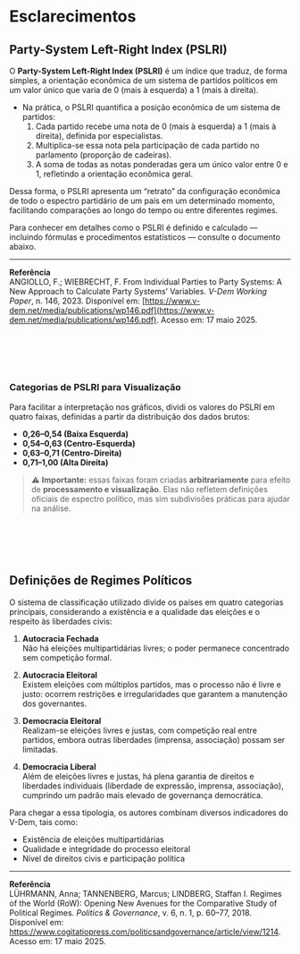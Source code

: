 # Esclarecimentos

## Party-System Left-Right Index (PSLRI)

O **Party-System Left-Right Index (PSLRI)** é um índice que traduz, de forma simples, a orientação econômica de um sistema de partidos políticos em um valor único que varia de 0 (mais à esquerda) a 1 (mais à direita).  

* Na prática, o PSLRI quantifica a posição econômica de um sistema de partidos:
    1. Cada partido recebe uma nota de 0 (mais à esquerda) a 1 (mais à direita), definida por especialistas.
    2. Multiplica-se essa nota pela participação de cada partido no parlamento (proporção de cadeiras).
    3. A soma de todas as notas ponderadas gera um único valor entre 0 e 1, refletindo a orientação econômica geral.

Dessa forma, o PSLRI apresenta um “retrato” da configuração econômica de todo o espectro partidário de um país em um determinado momento, facilitando comparações ao longo do tempo ou entre diferentes regimes.

Para conhecer em detalhes como o PSLRI é definido e calculado — incluindo fórmulas e procedimentos estatísticos — consulte o documento abaixo.

---

**Referência**  
ANGIOLLO, F.; WIEBRECHT, F. From Individual Parties to Party Systems: A New Approach to Calculate Party Systems’ Variables. *V-Dem Working Paper*, n. 146, 2023. Disponível em: [https://www.v-dem.net/media/publications/wp146.pdf](https://www.v-dem.net/media/publications/wp146.pdf). Acesso em: 17 maio 2025.  

<br><br>
---

### Categorias de PSLRI para Visualização

Para facilitar a interpretação nos gráficos, dividi os valores do PSLRI em quatro faixas, definidas a partir da distribuição dos dados brutos:

- **0,26–0,54 (Baixa Esquerda)**  
- **0,54–0,63 (Centro-Esquerda)**  
- **0,63–0,71 (Centro-Direita)**  
- **0,71–1,00 (Alta Direita)**  

> ⚠️ **Importante:** essas faixas foram criadas **arbitrariamente** para efeito de **processamento e visualização**. Elas não refletem definições oficiais de espectro político, mas sim subdivisões práticas para ajudar na análise.

<br><br>
--- 

## Definições de Regimes Políticos

O sistema de classificação utilizado divide os países em quatro categorias principais, considerando a existência e a qualidade das eleições e o respeito às liberdades civis:

1. **Autocracia Fechada**  
   Não há eleições multipartidárias livres; o poder permanece concentrado sem competição formal.

2. **Autocracia Eleitoral**  
   Existem eleições com múltiplos partidos, mas o processo não é livre e justo: ocorrem restrições e irregularidades que garantem a manutenção dos governantes.

3. **Democracia Eleitoral**  
   Realizam-se eleições livres e justas, com competição real entre partidos, embora outras liberdades (imprensa, associação) possam ser limitadas.

4. **Democracia Liberal**  
   Além de eleições livres e justas, há plena garantia de direitos e liberdades individuais (liberdade de expressão, imprensa, associação), cumprindo um padrão mais elevado de governança democrática.

Para chegar a essa tipologia, os autores combinam diversos indicadores do V-Dem, tais como: <br>
- Existência de eleições multipartidárias  
- Qualidade e integridade do processo eleitoral  
- Nível de direitos civis e participação política  

---

**Referência**  
LÜHRMANN, Anna; TANNENBERG, Marcus; LINDBERG, Staffan I. Regimes of the World (RoW): Opening New Avenues for the Comparative Study of Political Regimes. *Politics & Governance*, v. 6, n. 1, p. 60–77, 2018. Disponível em: https://www.cogitatiopress.com/politicsandgovernance/article/view/1214. Acesso em: 17 maio 2025.
